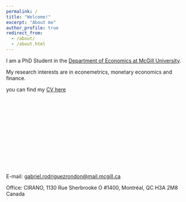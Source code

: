 ```yaml
---
permalink: /
title: "Welcome!"
excerpt: "About me"
author_profile: true
redirect_from: 
  - /about/
  - /about.html
---
```


I am a PhD Student in the [Department of Economics at McGill University](https://www.mcgill.ca/economics/). 

My research interests are in econemetrics, monetary economics and finance. 

you can find my [CV here](https://roga11.github.io/gabrielrodriguez.github.io/files/GRodriguezRondon_CV_20210907.pdf)
<br />
<br /> 
<br />
<br />
<br />
<br /> 
<br />
<br />
<br />
<br />
<br />
<br />
<br />
<br />
E-mail: <a href="mailto:gabriel.rodriguezrondon@mail.mcgill.ca">gabriel.rodriguezrondon@mail.mcgill.ca</a>

Office: CIRANO, 1130 Rue Sherbrooke O #1400, Montréal, QC H3A 2M8 Canada

